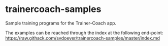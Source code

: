 # trainercoach-samples
Sample training programs for the Trainer-Coach app.

The examples can be reached through the index at the following end-point: https://raw.githack.com/svdoever/trainercoach-samples/master/index.md
